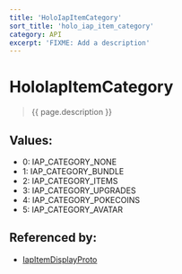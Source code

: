 ```yaml
---
title: 'HoloIapItemCategory'
sort_title: 'holo_iap_item_category'
category: API
excerpt: 'FIXME: Add a description'
---
```


[comment]: <> (THIS PART IS GENERATED - AKA DON'T EDIT THIS PART MANUALLY)

# HoloIapItemCategory

> {{ page.description }}

## Values:

- 0: IAP_CATEGORY_NONE
- 1: IAP_CATEGORY_BUNDLE
- 2: IAP_CATEGORY_ITEMS
- 3: IAP_CATEGORY_UPGRADES
- 4: IAP_CATEGORY_POKECOINS
- 5: IAP_CATEGORY_AVATAR

## Referenced by:

- [IapItemDisplayProto](../../messages/IapItemDisplayProto/)

[comment]: <> (YOU CAN EDIT AFTER THIS)
